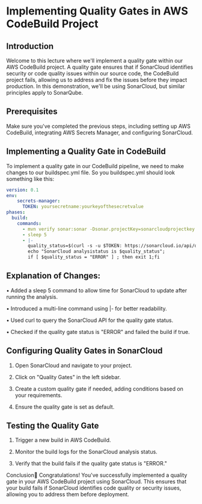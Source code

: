 # Implementing Quality Gates in AWS CodeBuild Project

## Introduction
Welcome to this lecture where we'll implement a quality gate within our AWS CodeBuild project. A quality gate ensures that if SonarCloud identifies security or code quality issues within our source code, the CodeBuild project fails, allowing us to address and fix the issues before they impact production. In this demonstration, we'll be using SonarCloud, but similar principles apply to SonarQube.

## Prerequisites
Make sure you've completed the previous steps, including setting up AWS CodeBuild, integrating AWS Secrets Manager, and configuring SonarCloud.

## Implementing a Quality Gate in CodeBuild
To implement a quality gate in our CodeBuild pipeline, we need to make changes to our buildspec.yml file. So you buildspec.yml should look something like this:
```yaml
version: 0.1
env:
    secrets-manager:
      TOKEN: yoursecretname:yourkeyofthesecretvalue
phases:
  build:
    commands:
      - mvn verify sonar:sonar -Dsonar.projectKey=sonarcloudprojectkey -Dsonar.organization=sonarcloudorg -Dsonar.host.url=https://sonarcloud.io -Dsonar.login=$TOKEN 
      - sleep 5
      - |- 
        quality_status=$(curl -s -u $TOKEN: https://sonarcloud.io/api/qualitygates/project_status?projectKey=sonarcloudprojectkey | jq -r '.projectStatus.status')
        echo "SonarCloud analysistatus is $quality_status"; 
        if [ $quality_status = "ERROR" ] ; then exit 1;fi
```

## Explanation of Changes:

• Added a sleep 5 command to allow time for SonarCloud to update after running the analysis.

• Introduced a multi-line command using |- for better readability.

• Used curl to query the SonarCloud API for the quality gate status.

• Checked if the quality gate status is "ERROR" and failed the build if true.

## Configuring Quality Gates in SonarCloud
1. Open SonarCloud and navigate to your project.

2. Click on "Quality Gates" in the left sidebar.

3. Create a custom quality gate if needed, adding conditions based on your requirements.

4. Ensure the quality gate is set as default.

## Testing the Quality Gate
1. Trigger a new build in AWS CodeBuild.

2. Monitor the build logs for the SonarCloud analysis status.

3. Verify that the build fails if the quality gate status is "ERROR."

Conclusion🎉
Congratulations! You've successfully implemented a quality gate in your AWS CodeBuild project using SonarCloud. This ensures that your build fails if SonarCloud identifies code quality or security issues, allowing you to address them before deployment.
